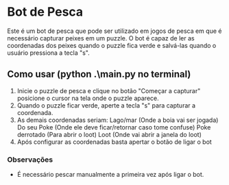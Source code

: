 # Bot de Pesca

Este é um bot de pesca que pode ser utilizado em jogos de pesca em que é necessário capturar peixes em um puzzle. O bot é capaz de ler as coordenadas dos peixes quando o puzzle fica verde e salvá-las quando o usuário pressiona a tecla "s".

## Como usar (python .\main.py no terminal)

1. Inicie o puzzle de pesca e clique no botão "Começar a capturar" posicione o cursor na tela onde o puzzle aparece.
2. Quando o puzzle ficar verde, aperte a tecla "s" para capturar a coordenada.
3. As demais coordenadas seriam:
      Lago/mar (Onde a boia vai ser jogada)
      Do seu Poke (Onde ele deve ficar/retornar caso tome confuse)
      Poke derrotado (Para abrir o loot)
      Loot (Onde vai abrir a janela do loot)
4. Após configurar as coordenadas basta apertar o botão de ligar o bot

### Observações

- É necessário pescar manualmente a primeira vez após ligar o bot.
